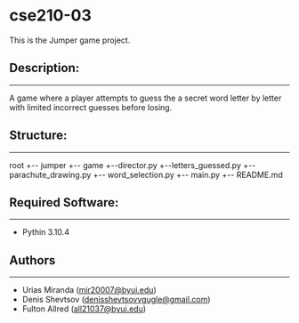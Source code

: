 # cse210-03
This is the Jumper game project.

## Description:
---

A game where a player attempts to guess the a secret word letter by letter 
with limited incorrect guesses before losing.

## Structure:
---

root
+-- jumper
    +-- game
	+--director.py
	+--letters_guessed.py
	+-- parachute_drawing.py
	+-- word_selection.py
    +-- main.py
+-- README.md

## Required Software:
---
* Pythin 3.10.4

## Authors
---
* Urias Miranda (mir20007@byui.edu)
* Denis Shevtsov (denisshevtsovvgugle@gmail.com)
* Fulton Allred (all21037@byui.edu)